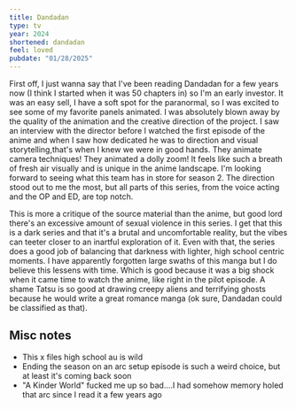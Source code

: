 ```yaml
---
title: Dandadan
type: tv
year: 2024
shortened: dandadan
feel: loved
pubdate: "01/28/2025"
---
```


First off, I just wanna say that I've been reading Dandadan for a few years now (I think I started when it was 50 chapters in) so I'm an early investor. It was an easy sell, I have a soft spot for the paranormal, so I was excited to see some of my favorite panels animated. I was absolutely blown away by the quality of the animation and the creative direction of the project. I saw an interview with the director before I watched the first episode of the anime and when I saw how dedicated he was to direction and visual storytelling,that's when I knew we were in good hands. They animate camera techniques! They animated a dolly zoom! It feels like such a breath of fresh air visually and is unique in the anime landscape. I'm looking forward to seeing what this team has in store for season 2. The direction stood out to me the most, but all parts of this series, from the voice acting and the OP and ED, are top notch.

This is more a critique of the source material than the anime, but good lord there's an excessive amount of sexual violence in this series. I get that this is a dark series and that it's a brutal and uncomfortable reality, but the vibes can teeter closer to an inartful exploration of it. Even with that, the series does a good job of balancing that darkness with lighter, high school centric moments. I have apparently forgotten large swaths of this manga but I do believe this lessens with time. Which is good because it was a big shock when it came time to watch the anime, like right in the pilot episode. A shame Tatsu is so good at drawing creepy aliens and terrifying ghosts because he would write a great romance manga (ok sure, Dandadan could be classified as that).

## Misc notes

- This x files high school au is wild
- Ending the season on an arc setup episode is such a weird choice, but at least it's coming back soon
- "A Kinder World" fucked me up so bad....I had somehow memory holed that arc since I read it a few years ago
